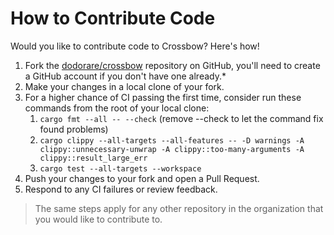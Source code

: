 # How to Contribute Code

Would you like to contribute code to Crossbow? Here's how!

1. Fork the [dodorare/crossbow](https://github.com/dodorare/crossbow) repository on GitHub, you'll need to create a GitHub account if you don't have one already.*
2. Make your changes in a local clone of your fork.
3. For a higher chance of CI passing the first time, consider run these commands from the root of your local clone:
    1. `cargo fmt --all -- --check` (remove --check to let the command fix found problems)
    2. `cargo clippy --all-targets --all-features -- -D warnings -A clippy::unnecessary-unwrap -A clippy::too-many-arguments -A clippy::result_large_err`
    3. `cargo test --all-targets --workspace`
4. Push your changes to your fork and open a Pull Request.
5. Respond to any CI failures or review feedback.
<!-- 6. Remember to follow Crossbow's Code of Conduct, and thanks for contributing! -->

> The same steps apply for any other repository in the organization that you would like to contribute to.
